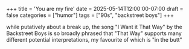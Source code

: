 +++
title = 'You are my fire'
date = 2025-05-14T12:00:00-07:00
draft = false
categories = ["humor"]
tags = ["90s", "backstreet boys"]
+++

while putatively about a break up, the song "I Want it That Way" by the Backstreet Boys is so broadly phrased that "That Way" supports many different potential interpretations, my favourite of which is "in the butt"